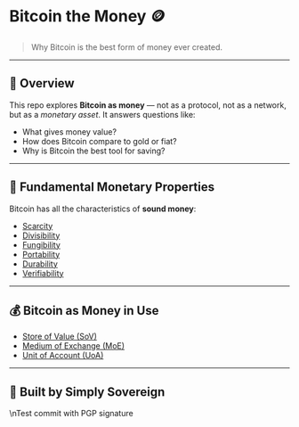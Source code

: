 # Bitcoin the Money 🪙

> Why Bitcoin is the best form of money ever created.

---

## 🧭 Overview

This repo explores **Bitcoin as money** — not as a protocol, not as a network, but as a *monetary asset*. It answers questions like:

- What gives money value?
- How does Bitcoin compare to gold or fiat?
- Why is Bitcoin the best tool for saving?

---

## 🧱 Fundamental Monetary Properties

Bitcoin has all the characteristics of **sound money**:

- [Scarcity](./scarcity.md)
- [Divisibility](./divisibility.md)
- [Fungibility](./fungibility.md)
- [Portability](./portability.md)
- [Durability](./durability.md)
- [Verifiability](./verifiability.md)

---

## 💰 Bitcoin as Money in Use

- [Store of Value (SoV)](./store-of-value.md)
- [Medium of Exchange (MoE)](./medium-of-exchange.md)
- [Unit of Account (UoA)](./unit-of-account.md)

---

## 🧡 Built by Simply Sovereign

\nTest commit with PGP signature
